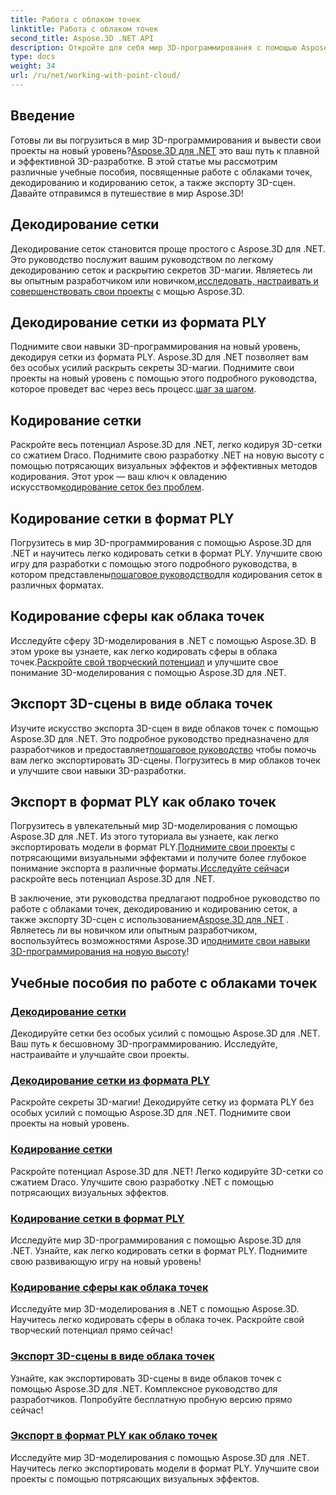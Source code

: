 ```yaml
---
title: Работа с облаком точек
linktitle: Работа с облаком точек
second_title: Aspose.3D .NET API
description: Откройте для себя мир 3D-программирования с помощью Aspose.3D .NET! Легко декодируйте/кодируйте сетки, экспортируйте 3D-сцены и многое другое. Улучшите свои проекты с помощью потрясающих визуальных эффектов.
type: docs
weight: 34
url: /ru/net/working-with-point-cloud/
---
```


## Введение

 Готовы ли вы погрузиться в мир 3D-программирования и вывести свои проекты на новый уровень?[Aspose.3D для .NET](#working-with-point-cloud-tutorials) это ваш путь к плавной и эффективной 3D-разработке. В этой статье мы рассмотрим различные учебные пособия, посвященные работе с облаками точек, декодированию и кодированию сеток, а также экспорту 3D-сцен. Давайте отправимся в путешествие в мир Aspose.3D!

## Декодирование сетки

 Декодирование сеток становится проще простого с Aspose.3D для .NET. Это руководство послужит вашим руководством по легкому декодированию сеток и раскрытию секретов 3D-магии. Являетесь ли вы опытным разработчиком или новичком,[исследовать, настраивать и совершенствовать свои проекты](./decode-mesh/) с мощью Aspose.3D.

## Декодирование сетки из формата PLY

 Поднимите свои навыки 3D-программирования на новый уровень, декодируя сетки из формата PLY. Aspose.3D для .NET позволяет вам без особых усилий раскрыть секреты 3D-магии. Поднимите свои проекты на новый уровень с помощью этого подробного руководства, которое проведет вас через весь процесс.[шаг за шагом](./decode-mesh-ply-format/).

## Кодирование сетки

 Раскройте весь потенциал Aspose.3D для .NET, легко кодируя 3D-сетки со сжатием Draco. Поднимите свою разработку .NET на новую высоту с помощью потрясающих визуальных эффектов и эффективных методов кодирования. Этот урок — ваш ключ к овладению искусством[кодирование сеток без проблем](./encode-mesh/).

## Кодирование сетки в формат PLY

 Погрузитесь в мир 3D-программирования с помощью Aspose.3D для .NET и научитесь легко кодировать сетки в формат PLY. Улучшите свою игру для разработки с помощью этого подробного руководства, в котором представлены[пошаговое руководство](./encode-mesh-ply-format/)для кодирования сеток в различных форматах.

## Кодирование сферы как облака точек

 Исследуйте сферу 3D-моделирования в .NET с помощью Aspose.3D. В этом уроке вы узнаете, как легко кодировать сферы в облака точек.[Раскройте свой творческий потенциал](./encode-sphere-as-point-cloud/) и улучшите свое понимание 3D-моделирования с помощью Aspose.3D для .NET.

## Экспорт 3D-сцены в виде облака точек

 Изучите искусство экспорта 3D-сцен в виде облаков точек с помощью Aspose.3D для .NET. Это подробное руководство предназначено для разработчиков и предоставляет[пошаговое руководство](./export-3d-scene-point-cloud/) чтобы помочь вам легко экспортировать 3D-сцены. Погрузитесь в мир облаков точек и улучшите свои навыки 3D-разработки.

## Экспорт в формат PLY как облако точек

 Погрузитесь в увлекательный мир 3D-моделирования с помощью Aspose.3D для .NET. Из этого туториала вы узнаете, как легко экспортировать модели в формат PLY.[Поднимите свои проекты](./export-to-ply-point-cloud/) с потрясающими визуальными эффектами и получите более глубокое понимание экспорта в различные форматы.[Исследуйте сейчас](./export-to-ply-point-cloud/)и раскройте весь потенциал Aspose.3D для .NET.

 В заключение, эти руководства предлагают подробное руководство по работе с облаками точек, декодированию и кодированию сеток, а также экспорту 3D-сцен с использованием[Aspose.3D для .NET](#working-with-point-cloud-tutorials) . Являетесь ли вы новичком или опытным разработчиком, воспользуйтесь возможностями Aspose.3D и[поднимите свои навыки 3D-программирования на новую высоту](#working-with-point-cloud-tutorials)!
## Учебные пособия по работе с облаками точек
### [Декодирование сетки](./decode-mesh/)
Декодируйте сетки без особых усилий с помощью Aspose.3D для .NET. Ваш путь к бесшовному 3D-программированию. Исследуйте, настраивайте и улучшайте свои проекты.
### [Декодирование сетки из формата PLY](./decode-mesh-ply-format/)
Раскройте секреты 3D-магии! Декодируйте сетку из формата PLY без особых усилий с помощью Aspose.3D для .NET. Поднимите свои проекты на новый уровень.
### [Кодирование сетки](./encode-mesh/)
Раскройте потенциал Aspose.3D для .NET! Легко кодируйте 3D-сетки со сжатием Draco. Улучшите свою разработку .NET с помощью потрясающих визуальных эффектов.
### [Кодирование сетки в формат PLY](./encode-mesh-ply-format/)
Исследуйте мир 3D-программирования с помощью Aspose.3D для .NET. Узнайте, как легко кодировать сетки в формат PLY. Поднимите свою развивающую игру на новый уровень!
### [Кодирование сферы как облака точек](./encode-sphere-as-point-cloud/)
Исследуйте мир 3D-моделирования в .NET с помощью Aspose.3D. Научитесь легко кодировать сферы в облака точек. Раскройте свой творческий потенциал прямо сейчас!
### [Экспорт 3D-сцены в виде облака точек](./export-3d-scene-point-cloud/)
Узнайте, как экспортировать 3D-сцены в виде облаков точек с помощью Aspose.3D для .NET. Комплексное руководство для разработчиков. Попробуйте бесплатную пробную версию прямо сейчас!
### [Экспорт в формат PLY как облако точек](./export-to-ply-point-cloud/)
Исследуйте мир 3D-моделирования с помощью Aspose.3D для .NET. Научитесь легко экспортировать модели в формат PLY. Улучшите свои проекты с помощью потрясающих визуальных эффектов.